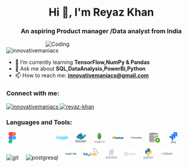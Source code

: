 <h1 align="center">Hi 👋, I'm Reyaz Khan</h1>
<h3 align="center">An aspiring Product manager /Data analyst from India</h3>

<p align="left">
  <img src="https://firebasestorage.googleapis.com/v0/b/flexi-coding.appspot.com/o/dempgi7-520f8d5f-63d4-4453-8822-dbc149ae27f8.gif?alt=media&token=91c0c7b2-93c3-4029-b011-1a8703c5730d" alt="Coding" width="400" align="right" />
</p>

<p align="left">
  <img src="https://komarev.com/ghpvc/?username=innovativemaniacs&label=Profile%20views&color=0e75b6&style=flat" alt="innovativemaniacs" />
</p>

<p align="left" style="margin-right: 25px">
  <a href="https://www.instagram.com/innovativemaniac/" target="blank">
    
  </a>
</p>

- 🌱 I’m currently learning **TensorFlow,NumPy & Pandas**  
- 💬 Ask me about **SQL,DataAnalysis,PowerBi,Python**  
- 📫 How to reach me: **innovativemaniacs@gmail.com**

<h3 align="left">Connect with me:</h3>
<p align="left">
  <a href="https://www.instagram.com/innovativemaniac/" target="blank">
    <img src="https://raw.githubusercontent.com/rahuldkjain/github-profile-readme-generator/master/src/images/icons/Social/instagram.svg" alt="innovativemaniacs" height="20" width="30" />
  </a>
  <a href="https://www.linkedin.com/in/reyaz-khan-29623b246/" target="blank">
    <img src="https://raw.githubusercontent.com/rahuldkjain/github-profile-readme-generator/master/src/images/icons/Social/linked-in-alt.svg" alt="reyaz-khan" height="20" width="30" />
  </a>
</p>

<h3 align="left">Languages and Tools:</h3>
<p align="left">
  <img src=https://github.com/devicons/devicon/blob/master/icons/figma/figma-original.svg width="30" height="30" style="margin-right: 100px; background-color: white" />
 <img src="https://github.com/devicons/devicon/blob/master/icons/kaggle/kaggle-original-wordmark.svg" alt="kaggle" width="30" height="30" style="margin-right: 15px"/>
  <img src="https://github.com/devicons/devicon/blob/master/icons/docker/docker-original-wordmark.svg" alt="docker" width="30" height="30" style="margin-right: 15px"/>
  <img src="https://raw.githubusercontent.com/devicons/devicon/master/icons/mongodb/mongodb-original-wordmark.svg" alt="mongodb" width="30" height="30" style="margin-right: 15px"/>
  <img src="https://github.com/devicons/devicon/blob/master/icons/hadoop/hadoop-original-wordmark.svg" alt="hadoop" width="30" height="30" style="margin-right: 15px"/>
  <img src="https://github.com/devicons/devicon/blob/master/icons/tensorflow/tensorflow-line-wordmark.svg" alt="tensorFlow" width="30" height="30" style="margin-right: 15px"/>
  <img src="https://github.com/devicons/devicon/blob/master/icons/sqldeveloper/sqldeveloper-original.svg" alt="SQL" width="30" height="30" style="margin-right: 15px"/>
  <img src="https://github.com/devicons/devicon/blob/master/icons/jira/jira-original-wordmark.svg" alt="jira" width="30" height="30" style="margin-right: 15px"/>
  <img src="https://www.vectorlogo.zone/logos/git-scm/git-scm-icon.svg" alt="git" width="30" height="30" style="margin-right: 15px"/>
  <img src="https://vectorwiki.com/images/YIi1Q__postgresql.svg" alt="postgresql" width="30" height="30" style="margin-right: 15px"/>
  <img src="https://github.com/devicons/devicon/blob/master/icons/matplotlib/matplotlib-original-wordmark.svg" alt="matplotlib" width="30" height="30" style="margin-right: 15px"/>
  <img src="https://github.com/devicons/devicon/blob/master/icons/mysql/mysql-original-wordmark.svg"alt="MYSQL" width="40" height="40" style="margin-right: 15px"/>
  <img src="https://github.com/devicons/devicon/blob/master/icons/pandas/pandas-line-wordmark.svg" alt="pandas" width="30" height="30" style="margin-right: 15px"/>
   <img src="https://github.com/devicons/devicon/blob/master/icons/numpy/numpy-line-wordmark.svg" alt="numPy" width="30" height="30" style="margin-right: 15px"/>
   <img src="https://github.com/devicons/devicon/blob/master/icons/python/python-original-wordmark.svg" alt="python" width="30" height="30" style="margin-right: 15px"/>
    <img src="https://github.com/devicons/devicon/blob/master/icons/pytorch/pytorch-original-wordmark.svg" alt="pytorch" width="30" height="30" style="margin-right: 15px"/>
      </p>
